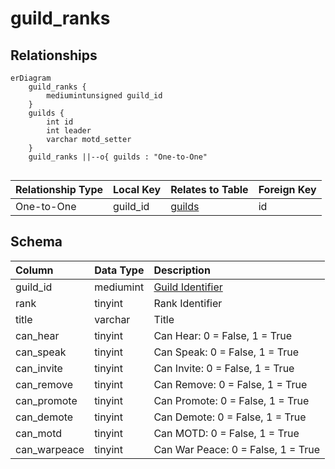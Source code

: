 # guild_ranks

## Relationships

```mermaid
erDiagram
    guild_ranks {
        mediumintunsigned guild_id
    }
    guilds {
        int id
        int leader
        varchar motd_setter
    }
    guild_ranks ||--o{ guilds : "One-to-One"


```


| Relationship Type | Local Key | Relates to Table | Foreign Key |
| :--- | :--- | :--- | :--- |
| One-to-One | guild_id | [guilds](../../schema/guilds/guilds.md) | id |


## Schema

| Column | Data Type | Description |
| :--- | :--- | :--- |
| guild_id | mediumint | [Guild Identifier](guilds.md) |
| rank | tinyint | Rank Identifier |
| title | varchar | Title |
| can_hear | tinyint | Can Hear: 0 = False, 1 = True |
| can_speak | tinyint | Can Speak: 0 = False, 1 = True |
| can_invite | tinyint | Can Invite: 0 = False, 1 = True |
| can_remove | tinyint | Can Remove: 0 = False, 1 = True |
| can_promote | tinyint | Can Promote: 0 = False, 1 = True |
| can_demote | tinyint | Can Demote: 0 = False, 1 = True |
| can_motd | tinyint | Can MOTD: 0 = False, 1 = True |
| can_warpeace | tinyint | Can War Peace: 0 = False, 1 = True |

